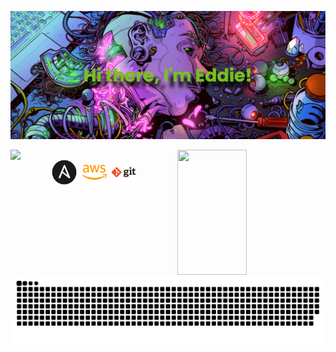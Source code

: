 ![](https://github.com/krombopulos-eddie/krombopulos-eddie/blob/main/banner.png)


<img align="left" width="47%" src="https://github-readme-stats.vercel.app/api?username=krombopulos-eddie&show_icons=true&theme=codeSTACKr" />

<img align="right" width="47%" height= "200" src="https://github-readme-stats.vercel.app/api/top-langs/?username=krombopulos-eddie&theme=codeSTACKr&layout=compact" />


<p align="center">
<img src="https://github.com/devicons/devicon/blob/master/icons/ansible/ansible-plain.svg" title="Ansible" alt="Ansible" width="40" height="40"/>&nbsp;
<img src="https://github.com/devicons/devicon/blob/master/icons/amazonwebservices/amazonwebservices-plain-wordmark.svg" title="AWS" alt="AWS" width="40" height="40"/>&nbsp;
<img src="https://github.com/devicons/devicon/blob/master/icons/git/git-original-wordmark.svg" title="Git" **alt="Git" width="40" height="40"/>
</p>


![](https://github.com/krombopulos-eddie/krombopulos-eddie/blob/output/github-contribution-grid-snake-dark.svg)

